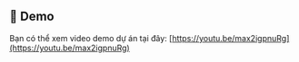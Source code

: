 ## 🎥 Demo

Bạn có thể xem video demo dự án tại đây: [https://youtu.be/max2igpnuRg](https://youtu.be/max2igpnuRg)
